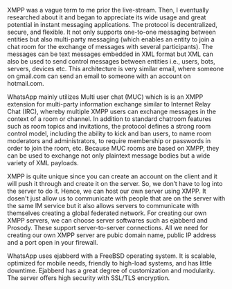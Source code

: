 XMPP was a vague term to me prior the live-stream. Then, I eventually researched about it and began to appreciate its wide usage and great potential in instant messaging applications. The protocol is decentralized, secure, and flexible. It not only supports one-to-one messaging between entities but also multi-party messaging (which enables an entity to join a chat room for the exchange of messages with several participants). The messages can be text messages embedded in XML format but XML can also be used to send control messages between entities i.e., users, bots, servers, devices etc. This architecture is very similar email, where someone on gmail.com can send an email to someone with an account on hotmail.com.

WhatsApp mainly utilizes Multi user chat (MUC) which is is an XMPP extension for multi-party information exchange similar to Internet Relay Chat (IRC), whereby multiple XMPP users can exchange messages in the context of a room or channel. In addition to standard chatroom features such as room topics and invitations, the protocol defines a strong room control model, including the ability to kick and ban users, to name room moderators and administrators, to require membership or passwords in order to join the room, etc. Because MUC rooms are based on XMPP, they can be used to exchange not only plaintext message bodies but a wide variety of XML payloads.

XMPP is quite unique since you can create an account on the client and it will push it through and create it on the server. So, we don’t have to log into the server to do it. Hence, we can host our own server using XMPP. It dosen't just allow us to communicate with people that are on the server with the same IM service but it also allows servers to communicate with themselves creating a global federated network. For creating our own XMPP servers, we can choose server softwares such as ejabberd and Prosody. These support server-to-server connections. All we need for creating our own XMPP server are pubic domain name, public IP address and a port open in your firewall.

WhatsApp uses ejabberd with a FreeBSD operating system. It is scalable, optimized for mobile needs, friendly to high-load systems, and has little downtime. Ejabberd has a great degree of customization and modularity. The server offers high security with SSL/TLS encryption.
